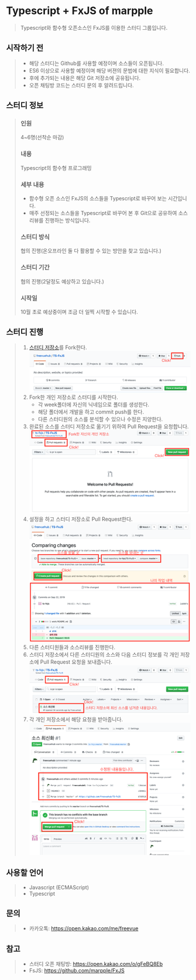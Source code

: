 # Typescript + FxJS of marpple

> Typescript와 함수형 오픈소스인 FxJS를 이용한 스터디 그룹입니다.

## 시작하기 전
> * 해당 스터디는 Github를 사용할 예정이며 소스들이 오픈됩니다.
> * ES6 이상으로 사용할 예정이며 해당 버젼의 문법에 대한 지식이 필요합니다.
> * 후에 추가되는 내용은 해당 Git 저장소에 공유됩니다.
> * 오픈 채팅방 코드는 스터디 문의 후 알려드립니다.

## 스터디 정보
> ### 인원
> 4~6명(선착순 마감)
> ### 내용
> Typescript의 함수형 프로그래밍
> ### 세부 내용
> * 함수형 오픈 소스인 FxJS의 소스들을 Typescript로 바꾸어 보는 시간입니다.
> * 매주 선정되는 소스들을 Typescript로 바꾸어 본 후 Git으로 공유하여 소스리뷰를 진행하는 방식입니다.
> ### 스터디 방식
> 협의 진행(온오프라인 둘 다 활용할 수 있는 방안을 찾고 있습니다.)
> ### 스터디 기간
> 협의 진행(2달정도 예상하고 있습니다.)
> ### 시작일
> 10월 초로 예상중이며 조금 더 일찍 시작할 수 있습니다.

## 스터디 진행
> 1. [스터디 저장소](https://github.com/StudyFxGroup/FxTS)를 Fork한다. ![이미지 1](./info/img1.png)
> 2. Fork한 개인 저장소로 스터디를 시작한다.
>     * 각 week폴더에 자신의 닉네임으로 폴더를 생성한다.
>     * 해당 폴더에서 개발을 하고 commit push를 한다.
>     * 다른 스터디원의 소스를 분석할 수 있으나 수정은 지양한다.
> 3. 완료된 소스를 스터디 저장소로 옮기기 위하여 Pull Request을 요청합니다. ![이미지 2](./info/img2.png)
> 4. 설정을 하고 스터디 저장소로 Pull Request한다. ![예제 이미지 3](./info/img3.png)
> 5. 다른 스터디원들과 소스리뷰를 진행한다.
> 6. 스터디 저장소에서 다른 스터디원의 소스와 다음 스터디 정보를 각 개인 저장소에 Pull Request 요청을 보내줍니다. ![이미지 4](./info/img4.png)
> 7. 각 개인 저장소에서 해당 요청을 받아줍니다. ![이미지 5](./info/img5.png)

## 사용할 언어
> * Javascript (ECMAScript)
> * Typescript

## 문의
> * 카카오톡: https://open.kakao.com/me/freevue

## 참고

> * 스터디 오픈 채팅방: https://open.kakao.com/o/gFeBQ8Eb
> * FsJS: https://github.com/marpple/FxJS
